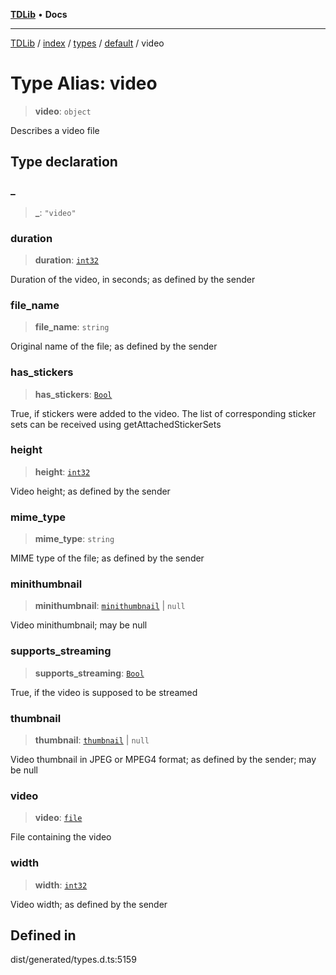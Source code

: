 [**TDLib**](../../../../../../README.md) • **Docs**

***

[TDLib](../../../../../../modules.md) / [index](../../../../../README.md) / [types](../../../README.md) / [default](../README.md) / video

# Type Alias: video

> **video**: `object`

Describes a video file

## Type declaration

### \_

> **\_**: `"video"`

### duration

> **duration**: [`int32`](int32.md)

Duration of the video, in seconds; as defined by the sender

### file\_name

> **file\_name**: `string`

Original name of the file; as defined by the sender

### has\_stickers

> **has\_stickers**: [`Bool`](Bool.md)

True, if stickers were added to the video. The list of corresponding sticker sets can be received using getAttachedStickerSets

### height

> **height**: [`int32`](int32.md)

Video height; as defined by the sender

### mime\_type

> **mime\_type**: `string`

MIME type of the file; as defined by the sender

### minithumbnail

> **minithumbnail**: [`minithumbnail`](minithumbnail.md) \| `null`

Video minithumbnail; may be null

### supports\_streaming

> **supports\_streaming**: [`Bool`](Bool.md)

True, if the video is supposed to be streamed

### thumbnail

> **thumbnail**: [`thumbnail`](thumbnail.md) \| `null`

Video thumbnail in JPEG or MPEG4 format; as defined by the sender; may be null

### video

> **video**: [`file`](file.md)

File containing the video

### width

> **width**: [`int32`](int32.md)

Video width; as defined by the sender

## Defined in

dist/generated/types.d.ts:5159
